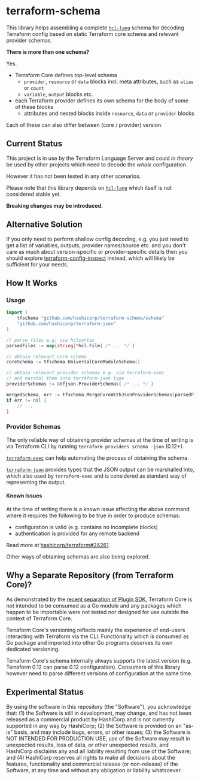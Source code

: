 # terraform-schema

This library helps assembling a complete [`hcl-lang`](https://github.com/hashicorp/hcl-lang)
schema for decoding Terraform config based on static Terraform core schema
and relevant provider schemas.

**There is more than one schema?**

Yes.

 - Terraform Core defines top-level schema
   - `provider`, `resource` or `data` blocks incl. meta attributes, such as `alias` or `count`
   - `variable`, `output` blocks etc.
 - each Terraform provider defines its own schema for the body of some of these blocks
   - attributes and nested blocks inside `resource`, `data` or `provider` blocks

Each of these can also differ between (core / provider) version.

## Current Status

This project is in use by the Terraform Language Server and could _in theory_
be used by other projects which need to decode the _whole_ configuration.

However it has not been tested in any other scenarios.

Please note that this library depends on [`hcl-lang`](https://github.com/hashicorp/hcl-lang)
which itself is not considered stable yet.

**Breaking changes may be introduced.**

## Alternative Solution

If you only need to perform shallow config decoding, e.g. you just need to
get a list of variables, outputs, provider names/source etc. and you don't care
as much about version-specific or provider-specific details then you should
explore [terraform-config-inspect](https://github.com/hashicorp/terraform-config-inspect)
instead, which will likely be sufficient for your needs.

## How It Works

### Usage

```go
import (
	tfschema "github.com/hashicorp/terraform-schema/schema"
	"github.com/hashicorp/terraform-json"
)

// parse files e.g. via hclsyntax
parsedFiles := map[string]*hcl.File{ /* ... */ }

// obtain relevant core schema
coreSchema := tfschema.UniversalCoreModuleSchema()

// obtain relevant provider schemas e.g. via terraform-exec
// and marshal them into terraform-json type
providerSchemas := &tfjson.ProviderSchemas{ /* ... */ }

mergedSchema, err := tfschema.MergeCoreWithJsonProviderSchemas(parsedFiles, coreSchema, providerSchemas)
if err != nil {
	// ...
}

```

### Provider Schemas

The only reliable way of obtaining provider schemas at the time of writing is via
Terraform CLI by running `terraform providers schema -json` (0.12+).

[`terraform-exec`](https://github.com/hashicorp/terraform-exec) can help automating
the process of obtaining the schema.

[`terraform-json`](https://github.com/hashicorp/terraform-json) provides types
that the JSON output can be marshalled into, which also used by `terraform-exec`
and is considered as standard way of representing the output.


#### Known Issues

At the time of writing there is a known issue affecting the above command
where it requires the following to be true in order to produce schemas:

 - configuration is valid (e.g. contains no incomplete blocks)
 - authentication is provided for any remote backend

Read more at [hashicorp/terraform#24261](https://github.com/hashicorp/terraform/issues/24261).

Other ways of obtaining schemas are also being explored.

## Why a Separate Repository (from Terraform Core)?

As demonstrated by the [recent separation of Plugin SDK](https://www.terraform.io/docs/extend/guides/v1-upgrade-guide.html),
Terraform Core is not intended to be consumed as a Go module
and any packages which happen to be importable were not tested
nor designed for use outside the context of Terraform Core.

Terraform Core's versioning reflects mainly the experience of end-users
interacting with Terraform via the CLI. Functionality which is consumed
as Go package and imported into other Go programs deserves its own
dedicated versioning.

Terraform Core's schema internally always supports the latest version
(e.g. Terraform 0.12 can parse 0.12 configuration). Consumers of this library
however need to parse different versions of configuration at the same time.

## Experimental Status

By using the software in this repository (the "Software"), you acknowledge that: (1) the Software is still in development, may change, and has not been released as a commercial product by HashiCorp and is not currently supported in any way by HashiCorp; (2) the Software is provided on an "as-is" basis, and may include bugs, errors, or other issues; (3) the Software is NOT INTENDED FOR PRODUCTION USE, use of the Software may result in unexpected results, loss of data, or other unexpected results, and HashiCorp disclaims any and all liability resulting from use of the Software; and (4) HashiCorp reserves all rights to make all decisions about the features, functionality and commercial release (or non-release) of the Software, at any time and without any obligation or liability whatsoever.


